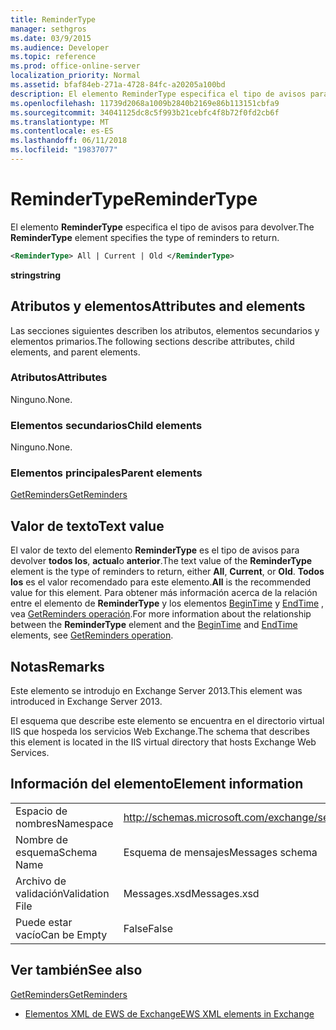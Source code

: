 ```yaml
---
title: ReminderType
manager: sethgros
ms.date: 03/9/2015
ms.audience: Developer
ms.topic: reference
ms.prod: office-online-server
localization_priority: Normal
ms.assetid: bfaf84eb-271a-4728-84fc-a20205a100bd
description: El elemento ReminderType especifica el tipo de avisos para devolver.
ms.openlocfilehash: 11739d2068a1009b2840b2169e86b113151cbfa9
ms.sourcegitcommit: 34041125dc8c5f993b21cebfc4f8b72f0fd2cb6f
ms.translationtype: MT
ms.contentlocale: es-ES
ms.lasthandoff: 06/11/2018
ms.locfileid: "19837077"
---
```

# <a name="remindertype"></a><span data-ttu-id="ed6da-103">ReminderType</span><span class="sxs-lookup"><span data-stu-id="ed6da-103">ReminderType</span></span>

<span data-ttu-id="ed6da-104">El elemento **ReminderType** especifica el tipo de avisos para devolver.</span><span class="sxs-lookup"><span data-stu-id="ed6da-104">The **ReminderType** element specifies the type of reminders to return.</span></span> 
  
```XML
<ReminderType> All | Current | Old </ReminderType>
```

 <span data-ttu-id="ed6da-105">**string**</span><span class="sxs-lookup"><span data-stu-id="ed6da-105">**string**</span></span>
## <a name="attributes-and-elements"></a><span data-ttu-id="ed6da-106">Atributos y elementos</span><span class="sxs-lookup"><span data-stu-id="ed6da-106">Attributes and elements</span></span>

<span data-ttu-id="ed6da-107">Las secciones siguientes describen los atributos, elementos secundarios y elementos primarios.</span><span class="sxs-lookup"><span data-stu-id="ed6da-107">The following sections describe attributes, child elements, and parent elements.</span></span>
  
### <a name="attributes"></a><span data-ttu-id="ed6da-108">Atributos</span><span class="sxs-lookup"><span data-stu-id="ed6da-108">Attributes</span></span>

<span data-ttu-id="ed6da-109">Ninguno.</span><span class="sxs-lookup"><span data-stu-id="ed6da-109">None.</span></span>
  
### <a name="child-elements"></a><span data-ttu-id="ed6da-110">Elementos secundarios</span><span class="sxs-lookup"><span data-stu-id="ed6da-110">Child elements</span></span>

<span data-ttu-id="ed6da-111">Ninguno.</span><span class="sxs-lookup"><span data-stu-id="ed6da-111">None.</span></span>
  
### <a name="parent-elements"></a><span data-ttu-id="ed6da-112">Elementos principales</span><span class="sxs-lookup"><span data-stu-id="ed6da-112">Parent elements</span></span>

[<span data-ttu-id="ed6da-113">GetReminders</span><span class="sxs-lookup"><span data-stu-id="ed6da-113">GetReminders</span></span>](getreminders.md)
  
## <a name="text-value"></a><span data-ttu-id="ed6da-114">Valor de texto</span><span class="sxs-lookup"><span data-stu-id="ed6da-114">Text value</span></span>

<span data-ttu-id="ed6da-115">El valor de texto del elemento **ReminderType** es el tipo de avisos para devolver **todos los**, **actual**o **anterior**.</span><span class="sxs-lookup"><span data-stu-id="ed6da-115">The text value of the **ReminderType** element is the type of reminders to return, either **All**, **Current**, or **Old**.</span></span> <span data-ttu-id="ed6da-116">**Todos los** es el valor recomendado para este elemento.</span><span class="sxs-lookup"><span data-stu-id="ed6da-116">**All** is the recommended value for this element.</span></span> <span data-ttu-id="ed6da-117">Para obtener más información acerca de la relación entre el elemento de **ReminderType** y los elementos [BeginTime](begintime.md) y [EndTime](endtime-remindermessagedatatype.md) , vea [GetReminders operación](getreminders-operation.md).</span><span class="sxs-lookup"><span data-stu-id="ed6da-117">For more information about the relationship between the **ReminderType** element and the [BeginTime](begintime.md) and [EndTime](endtime-remindermessagedatatype.md) elements, see [GetReminders operation](getreminders-operation.md).</span></span>
  
## <a name="remarks"></a><span data-ttu-id="ed6da-118">Notas</span><span class="sxs-lookup"><span data-stu-id="ed6da-118">Remarks</span></span>

<span data-ttu-id="ed6da-119">Este elemento se introdujo en Exchange Server 2013.</span><span class="sxs-lookup"><span data-stu-id="ed6da-119">This element was introduced in Exchange Server 2013.</span></span>
  
<span data-ttu-id="ed6da-120">El esquema que describe este elemento se encuentra en el directorio virtual IIS que hospeda los servicios Web Exchange.</span><span class="sxs-lookup"><span data-stu-id="ed6da-120">The schema that describes this element is located in the IIS virtual directory that hosts Exchange Web Services.</span></span>
  
## <a name="element-information"></a><span data-ttu-id="ed6da-121">Información del elemento</span><span class="sxs-lookup"><span data-stu-id="ed6da-121">Element information</span></span>

|||
|:-----|:-----|
|<span data-ttu-id="ed6da-122">Espacio de nombres</span><span class="sxs-lookup"><span data-stu-id="ed6da-122">Namespace</span></span>  <br/> |http://schemas.microsoft.com/exchange/services/2006/messages  <br/> |
|<span data-ttu-id="ed6da-123">Nombre de esquema</span><span class="sxs-lookup"><span data-stu-id="ed6da-123">Schema Name</span></span>  <br/> |<span data-ttu-id="ed6da-124">Esquema de mensajes</span><span class="sxs-lookup"><span data-stu-id="ed6da-124">Messages schema</span></span>  <br/> |
|<span data-ttu-id="ed6da-125">Archivo de validación</span><span class="sxs-lookup"><span data-stu-id="ed6da-125">Validation File</span></span>  <br/> |<span data-ttu-id="ed6da-126">Messages.xsd</span><span class="sxs-lookup"><span data-stu-id="ed6da-126">Messages.xsd</span></span>  <br/> |
|<span data-ttu-id="ed6da-127">Puede estar vacío</span><span class="sxs-lookup"><span data-stu-id="ed6da-127">Can be Empty</span></span>  <br/> |<span data-ttu-id="ed6da-128">False</span><span class="sxs-lookup"><span data-stu-id="ed6da-128">False</span></span>  <br/> |
   
## <a name="see-also"></a><span data-ttu-id="ed6da-129">Ver también</span><span class="sxs-lookup"><span data-stu-id="ed6da-129">See also</span></span>



[<span data-ttu-id="ed6da-130">GetReminders</span><span class="sxs-lookup"><span data-stu-id="ed6da-130">GetReminders</span></span>](getreminders.md)


- [<span data-ttu-id="ed6da-131">Elementos XML de EWS de Exchange</span><span class="sxs-lookup"><span data-stu-id="ed6da-131">EWS XML elements in Exchange</span></span>](ews-xml-elements-in-exchange.md)

